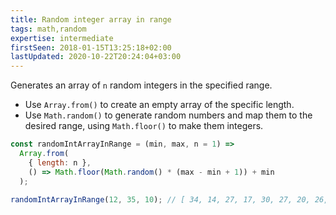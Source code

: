 ```yaml
---
title: Random integer array in range
tags: math,random
expertise: intermediate
firstSeen: 2018-01-15T13:25:18+02:00
lastUpdated: 2020-10-22T20:24:04+03:00
---
```


Generates an array of `n` random integers in the specified range.

- Use `Array.from()` to create an empty array of the specific length.
- Use `Math.random()` to generate random numbers and map them to the desired range, using `Math.floor()` to make them integers.

```js
const randomIntArrayInRange = (min, max, n = 1) =>
  Array.from(
    { length: n },
    () => Math.floor(Math.random() * (max - min + 1)) + min
  );
```

```js
randomIntArrayInRange(12, 35, 10); // [ 34, 14, 27, 17, 30, 27, 20, 26, 21, 14 ]
```
